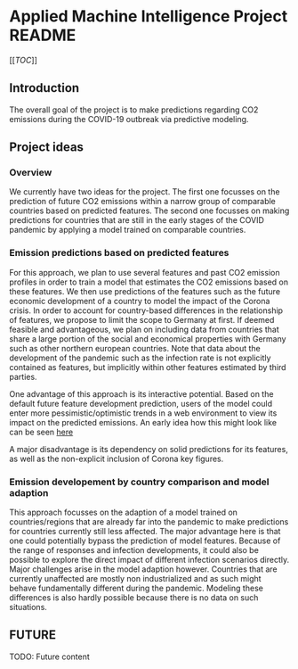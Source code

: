 # Applied Machine Intelligence Project README

[[_TOC_]]

## Introduction

The overall goal of the project is to make predictions regarding CO2 emissions during the COVID-19 outbreak via predictive modeling. 

## Project ideas

### Overview

We currently have two ideas for the project. The first one focusses on the prediction of future CO2 emissions within a narrow group of comparable countries based on predicted features. The second one focusses on making predictions for countries that are still in the early stages of the COVID pandemic by applying a model trained on comparable countries.

### Emission predictions based on predicted features

For this approach, we plan to use several features and past CO2 emission profiles in order to train a model that estimates the CO2 emissions based on these features. We then use predictions of the features such as the future economic development of a country to model the impact of the Corona crisis. In order to account for country-based differences in the relationship of features, we propose to limit the scope to Germany at first. If deemed feasible and advantageous, we plan on including data from countries that share a large portion of the social and economical properties with Germany such as other northern european countries. Note that data about the development of the pandemic such as the infection rate is not explicitly contained as features, but implicitly within other features estimated by third parties.

One advantage of this approach is its interactive potential. Based on the default future feature development prediction, users of the model could enter more pessimistic/optimistic trends in a web environment to view its impact on the predicted emissions. An early idea how this might look like can be seen [here](https://www.chartjs.org/)

A major disadvantage is its dependency on solid predictions for its features, as well as the non-explicit inclusion of Corona key figures.

### Emission developement by country comparison and model adaption

This approach focusses on the adaption of a model trained on countries/regions that are already far into the pandemic to make predictions for countries currently still less affected. The major advantage here is that one could potentially bypass the prediction of model features. Because of the range of responses and infection developments, it could also be possible to explore the direct impact of different infection scenarios directly. Major challenges arise in the model adaption however. Countries that are currently unaffected are mostly non industrialized and as such might behave fundamentally different during the pandemic. Modeling these differences is also hardly possible because there is no data on such situations.

## __FUTURE__

TODO: Future content